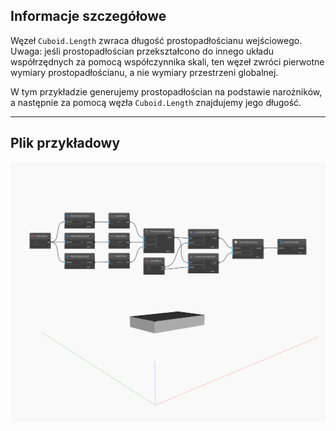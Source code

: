 ## Informacje szczegółowe
Węzeł `Cuboid.Length` zwraca długość prostopadłościanu wejściowego. Uwaga: jeśli prostopadłościan przekształcono do innego układu współrzędnych za pomocą współczynnika skali, ten węzeł zwróci pierwotne wymiary prostopadłościanu, a nie wymiary przestrzeni globalnej.

W tym przykładzie generujemy prostopadłościan na podstawie narożników, a następnie za pomocą węzła `Cuboid.Length` znajdujemy jego długość.

___
## Plik przykładowy

![Length](./Autodesk.DesignScript.Geometry.Cuboid.Length_img.jpg)


